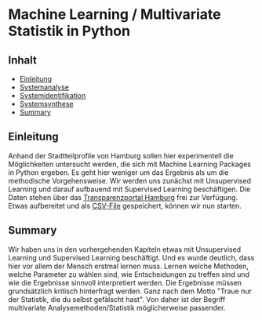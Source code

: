#

Machine Learning / Multivariate Statistik in Python
===================================================

## Inhalt
* [Einleitung](#einleitung)
* [Systemanalyse](ml_kap2.md)
* [Systemidentifikation](ml_kap3.md)
* [Systemsynthese](ml_kap4.md)
* [Summary](#summary)


## Einleitung
Anhand der Stadtteilprofile von Hamburg sollen hier experimentell die Möglichkeiten untersucht werden, die sich mit Machine Learning Packages in Python ergeben. Es geht hier weniger um das Ergebnis als um die methodische Vorgehensweise. Wir werden uns zunächst mit Unsupervised Learning und darauf aufbauend mit Supervised Learning beschäftigen.
Die Daten stehen über das [Transparenzportal Hamburg](http://suche.transparenz.hamburg.de/dataset/stadtteil-profile-hamburg4?forceWeb=true) frei zur Verfügung. Etwas aufbereitet und als [CSV-File](data/StadtteilprofileBerichtsjahr2018_org.csv) gespeichert, können wir nun starten.


## Summary
Wir haben uns in den vorhergehenden Kapiteln etwas mit Unsupervised Learning und Supervised Learning beschäftigt. Und es wurde deutlich, dass hier vor allem der Mensch erstmal lernen muss. Lernen welche Methoden, welche Parameter zu wählen sind, wie Entscheidungen zu treffen sind und wie die Ergebnisse sinnvoll interpretiert werden. Die Ergebnisse müssen grundsätzlich kritisch hinterfragt werden. Ganz nach dem Motto "Traue nur der Statistik, die du selbst gefälscht hast". Von daher ist der Begriff multivariate Analysemethoden/Statistik möglicherweise passender.